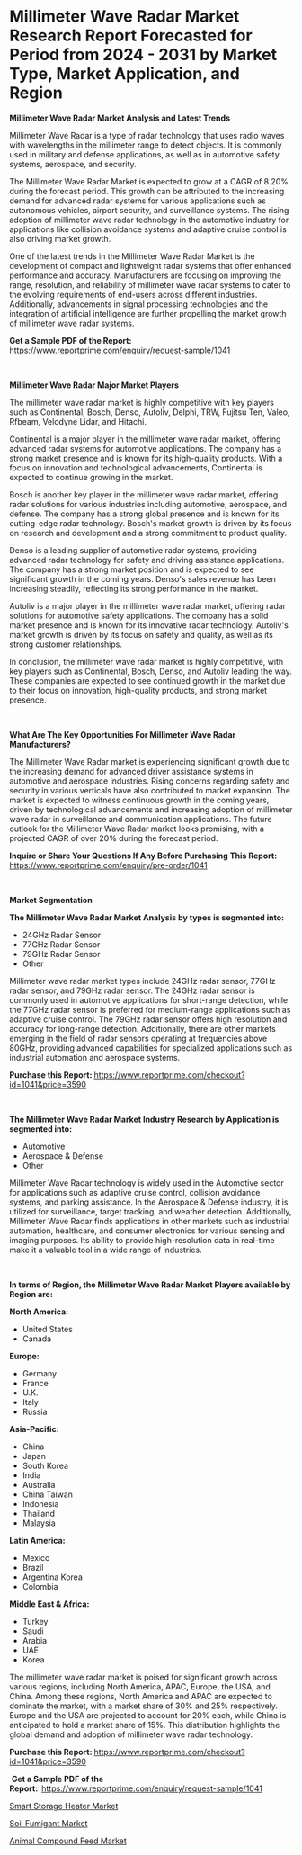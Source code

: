 <p><h1>Millimeter Wave Radar Market Research Report Forecasted for Period from 2024 -  2031 by Market Type, Market Application, and Region</h1></p><p><strong>Millimeter Wave Radar Market Analysis and Latest Trends</strong></p>
<p><p>Millimeter Wave Radar is a type of radar technology that uses radio waves with wavelengths in the millimeter range to detect objects. It is commonly used in military and defense applications, as well as in automotive safety systems, aerospace, and security.</p><p>The Millimeter Wave Radar Market is expected to grow at a CAGR of 8.20% during the forecast period. This growth can be attributed to the increasing demand for advanced radar systems for various applications such as autonomous vehicles, airport security, and surveillance systems. The rising adoption of millimeter wave radar technology in the automotive industry for applications like collision avoidance systems and adaptive cruise control is also driving market growth.</p><p>One of the latest trends in the Millimeter Wave Radar Market is the development of compact and lightweight radar systems that offer enhanced performance and accuracy. Manufacturers are focusing on improving the range, resolution, and reliability of millimeter wave radar systems to cater to the evolving requirements of end-users across different industries. Additionally, advancements in signal processing technologies and the integration of artificial intelligence are further propelling the market growth of millimeter wave radar systems.</p></p>
<p><strong>Get a Sample PDF of the Report:&nbsp;</strong> <a href="https://www.reportprime.com/enquiry/request-sample/1041">https://www.reportprime.com/enquiry/request-sample/1041</a></p>
<p>&nbsp;</p>
<p><strong>Millimeter Wave Radar Major Market Players</strong></p>
<p><p>The millimeter wave radar market is highly competitive with key players such as Continental, Bosch, Denso, Autoliv, Delphi, TRW, Fujitsu Ten, Valeo, Rfbeam, Velodyne Lidar, and Hitachi.</p><p>Continental is a major player in the millimeter wave radar market, offering advanced radar systems for automotive applications. The company has a strong market presence and is known for its high-quality products. With a focus on innovation and technological advancements, Continental is expected to continue growing in the market.</p><p>Bosch is another key player in the millimeter wave radar market, offering radar solutions for various industries including automotive, aerospace, and defense. The company has a strong global presence and is known for its cutting-edge radar technology. Bosch's market growth is driven by its focus on research and development and a strong commitment to product quality.</p><p>Denso is a leading supplier of automotive radar systems, providing advanced radar technology for safety and driving assistance applications. The company has a strong market position and is expected to see significant growth in the coming years. Denso's sales revenue has been increasing steadily, reflecting its strong performance in the market.</p><p>Autoliv is a major player in the millimeter wave radar market, offering radar solutions for automotive safety applications. The company has a solid market presence and is known for its innovative radar technology. Autoliv's market growth is driven by its focus on safety and quality, as well as its strong customer relationships.</p><p>In conclusion, the millimeter wave radar market is highly competitive, with key players such as Continental, Bosch, Denso, and Autoliv leading the way. These companies are expected to see continued growth in the market due to their focus on innovation, high-quality products, and strong market presence.</p></p>
<p>&nbsp;</p>
<p><strong>What Are The Key Opportunities For Millimeter Wave Radar Manufacturers?</strong></p>
<p><p>The Millimeter Wave Radar market is experiencing significant growth due to the increasing demand for advanced driver assistance systems in automotive and aerospace industries. Rising concerns regarding safety and security in various verticals have also contributed to market expansion. The market is expected to witness continuous growth in the coming years, driven by technological advancements and increasing adoption of millimeter wave radar in surveillance and communication applications. The future outlook for the Millimeter Wave Radar market looks promising, with a projected CAGR of over 20% during the forecast period.</p></p>
<p><strong>Inquire or Share Your Questions If Any Before Purchasing This Report:</strong> <a href="https://www.reportprime.com/enquiry/pre-order/1041">https://www.reportprime.com/enquiry/pre-order/1041</a></p>
<p>&nbsp;</p>
<p><strong>Market Segmentation</strong></p>
<p><strong>The Millimeter Wave Radar Market Analysis by types is segmented into:</strong></p>
<p><ul><li>24GHz Radar Sensor</li><li>77GHz Radar Sensor</li><li>79GHz Radar Sensor</li><li>Other</li></ul></p>
<p><p>Millimeter wave radar market types include 24GHz radar sensor, 77GHz radar sensor, and 79GHz radar sensor. The 24GHz radar sensor is commonly used in automotive applications for short-range detection, while the 77GHz radar sensor is preferred for medium-range applications such as adaptive cruise control. The 79GHz radar sensor offers high resolution and accuracy for long-range detection. Additionally, there are other markets emerging in the field of radar sensors operating at frequencies above 80GHz, providing advanced capabilities for specialized applications such as industrial automation and aerospace systems.</p></p>
<p><strong>Purchase this Report:&nbsp;</strong><a href="https://www.reportprime.com/checkout?id=1041&price=3590">https://www.reportprime.com/checkout?id=1041&price=3590</a></p>
<p>&nbsp;</p>
<p><strong>The Millimeter Wave Radar Market Industry Research by Application is segmented into:</strong></p>
<p><ul><li>Automotive</li><li>Aerospace & Defense</li><li>Other</li></ul></p>
<p><p>Millimeter Wave Radar technology is widely used in the Automotive sector for applications such as adaptive cruise control, collision avoidance systems, and parking assistance. In the Aerospace & Defense industry, it is utilized for surveillance, target tracking, and weather detection. Additionally, Millimeter Wave Radar finds applications in other markets such as industrial automation, healthcare, and consumer electronics for various sensing and imaging purposes. Its ability to provide high-resolution data in real-time make it a valuable tool in a wide range of industries.</p></p>
<p>&nbsp;</p>
<p><strong>In terms of Region, the Millimeter Wave Radar Market Players available by Region are:</strong></p>
<p>
    <p> <strong> North America: </strong>
        <ul>
            <li>United States</li>
            <li>Canada</li>
        </ul>
        </p> 
    <p> <strong> Europe: </strong>
        <ul>
            <li>Germany</li>
            <li>France</li>
            <li>U.K.</li>
            <li>Italy</li>
            <li>Russia</li>
        </ul>
        </p> 
    <p> <strong> Asia-Pacific: </strong>
        <ul>
            <li>China</li>
            <li>Japan</li>
            <li>South Korea</li>
            <li>India</li>
            <li>Australia</li>
            <li>China Taiwan</li>
            <li>Indonesia</li>
            <li>Thailand</li>
            <li>Malaysia</li>
        </ul>
        </p> 
    <p> <strong> Latin America: </strong>
        <ul>
            <li>Mexico</li>
            <li>Brazil</li>
            <li>Argentina Korea</li>
            <li>Colombia</li>
        </ul>
        </p> 
    <p> <strong> Middle East & Africa: </strong>
        <ul>
            <li>Turkey</li>
            <li>Saudi</li>
            <li>Arabia</li>
            <li>UAE</li>
            <li>Korea</li>
        </ul>
    </p>
    </p>
<p><p>The millimeter wave radar market is poised for significant growth across various regions, including North America, APAC, Europe, the USA, and China. Among these regions, North America and APAC are expected to dominate the market, with a market share of 30% and 25% respectively. Europe and the USA are projected to account for 20% each, while China is anticipated to hold a market share of 15%. This distribution highlights the global demand and adoption of millimeter wave radar technology.</p></p>
<p><strong>Purchase this Report: </strong><a href="https://www.reportprime.com/checkout?id=1041&price=3590">https://www.reportprime.com/checkout?id=1041&price=3590</a></p>
<p>&nbsp;<strong>Get a Sample PDF of the Report:&nbsp;&nbsp;</strong><a href="https://www.reportprime.com/enquiry/request-sample/1041">https://www.reportprime.com/enquiry/request-sample/1041</a></p>
<p><strong></strong></p>
<p><p><a href="https://view.publitas.com/reportprime-1/smart-storage-heater-market-size-share-trends-analysis-report-by-material-by-type-by-end-user-by-region-and-segment-forecasts-2024-2031/">Smart Storage Heater Market</a></p><p><a href="https://issuu.com/reportprime-2/docs/soil-fumigant-market-size-2030.pptx">Soil Fumigant Market</a></p><p><a href="https://issuu.com/reportprime-2/docs/animal-compound-feed-market-size-2030.pptx">Animal Compound Feed Market</a></p></p>